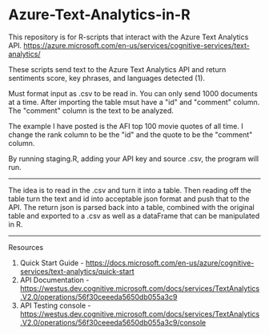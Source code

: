 # Azure-Text-Analytics-in-R
This repository is for R-scripts that interact with the Azure Text Analytics API.
https://azure.microsoft.com/en-us/services/cognitive-services/text-analytics/

These scripts send text to the Azure Text Analytics API and return sentiments score, key phrases, and languages detected (1).

Must format input as .csv to be read in.
You can only send 1000 documents at a time.
After importing the table msut have a "id" and "comment" column. The "comment" column is the text to be analyzed.

The example I have posted is the AFI top 100 movie quotes of all time. I change the rank column to be the "id" and the quote to be the "comment" column.

By running staging.R, adding your API key and source .csv, the program will run.

-----------------------------------

The idea is to read in the .csv and turn it into a table. Then reading off the table turn the text and id into acceptable json format and push that to the API. The return json is parsed back into a table, combined with the original table and exported to a .csv as well as a dataFrame that can be manipulated in R.

-----------------------------------
Resources
1) Quick Start Guide - https://docs.microsoft.com/en-us/azure/cognitive-services/text-analytics/quick-start
2) API Documentation - https://westus.dev.cognitive.microsoft.com/docs/services/TextAnalytics.V2.0/operations/56f30ceeeda5650db055a3c9
3) API Testing console - https://westus.dev.cognitive.microsoft.com/docs/services/TextAnalytics.V2.0/operations/56f30ceeeda5650db055a3c9/console

